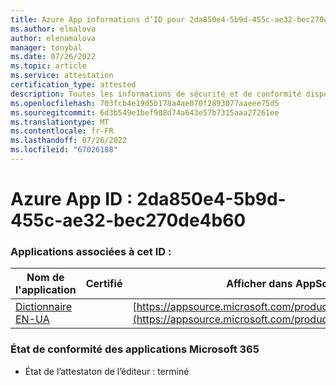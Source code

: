 ```yaml
---
title: Azure App informations d’ID pour 2da850e4-5b9d-455c-ae32-bec270de4b60
ms.author: elmalova
author: elenamalova
manager: tonybal
ms.date: 07/26/2022
ms.topic: article
ms.service: attestation
certification_type: attested
description: Toutes les informations de sécurité et de conformité disponibles pour 2da850e4-5b9d-455c-ae32-bec270de4b60.
ms.openlocfilehash: 703fcb4e19d5b178a4ae070f2893077aaeee75d5
ms.sourcegitcommit: 6d3b549e1bef908d74a643e57b7315aaa27261ee
ms.translationtype: MT
ms.contentlocale: fr-FR
ms.lasthandoff: 07/26/2022
ms.locfileid: "67026188"
---
```

# <a name="azure-app-id-2da850e4-5b9d-455c-ae32-bec270de4b60"></a>Azure App ID : 2da850e4-5b9d-455c-ae32-bec270de4b60


### <a name="apps-associated-with-this-id"></a>Applications associées à cet ID :
| **Nom de l'application** | **Certifié** | **Afficher dans AppSource** |
|--------------|---------------|-----------------------|
| [Dictionnaire EN-UA](../forward/WA200004310.md) |  | [https://appsource.microsoft.com/product/office/WA200004310](https://appsource.microsoft.com/product/office/WA200004310) |

### <a name="microsoft-365-app-compliance-status"></a>État de conformité des applications Microsoft 365
- État de l’attestaton de l’éditeur : terminé
